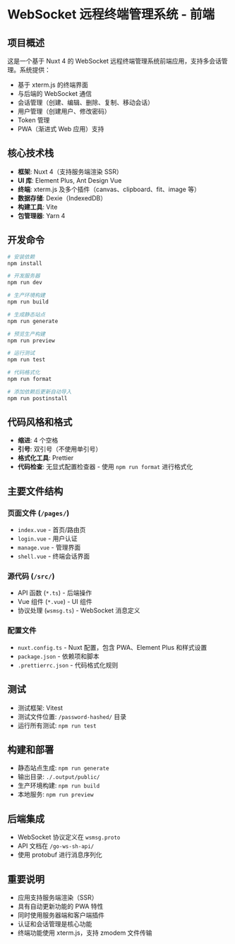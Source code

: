 # WebSocket 远程终端管理系统 - 前端

## 项目概述

这是一个基于 Nuxt 4 的 WebSocket
远程终端管理系统前端应用，支持多会话管理。系统提供：

- 基于 xterm.js 的终端界面
- 与后端的 WebSocket 通信
- 会话管理（创建、编辑、删除、复制、移动会话）
- 用户管理（创建用户、修改密码）
- Token 管理
- PWA（渐进式 Web 应用）支持

## 核心技术栈

- **框架**: Nuxt 4（支持服务端渲染 SSR）
- **UI 库**: Element Plus, Ant Design Vue
- **终端**: xterm.js 及多个插件（canvas、clipboard、fit、image 等）
- **数据存储**: Dexie（IndexedDB）
- **构建工具**: Vite
- **包管理器**: Yarn 4

## 开发命令

```bash
# 安装依赖
npm install

# 开发服务器
npm run dev

# 生产环境构建
npm run build

# 生成静态站点
npm run generate

# 预览生产构建
npm run preview

# 运行测试
npm run test

# 代码格式化
npm run format

# 添加依赖后更新自动导入
npm run postinstall
```

## 代码风格和格式

- **缩进**: 4 个空格
- **引号**: 双引号（不使用单引号）
- **格式化工具**: Prettier
- **代码检查**: 无显式配置检查器 - 使用 `npm run format` 进行格式化

## 主要文件结构

### 页面文件 (`/pages/`)

- `index.vue` - 首页/路由页
- `login.vue` - 用户认证
- `manage.vue` - 管理界面
- `shell.vue` - 终端会话界面

### 源代码 (`/src/`)

- API 函数 (`*.ts`) - 后端操作
- Vue 组件 (`*.vue`) - UI 组件
- 协议处理 (`wsmsg.ts`) - WebSocket 消息定义

### 配置文件

- `nuxt.config.ts` - Nuxt 配置，包含 PWA、Element Plus 和样式设置
- `package.json` - 依赖项和脚本
- `.prettierrc.json` - 代码格式化规则

## 测试

- 测试框架: Vitest
- 测试文件位置: `/password-hashed/` 目录
- 运行所有测试: `npm run test`

## 构建和部署

- 静态站点生成: `npm run generate`
- 输出目录: `./.output/public/`
- 生产环境构建: `npm run build`
- 本地服务: `npm run preview`

## 后端集成

- WebSocket 协议定义在 `wsmsg.proto`
- API 文档在 `/go-ws-sh-api/`
- 使用 protobuf 进行消息序列化

## 重要说明

- 应用支持服务端渲染（SSR）
- 具有自动更新功能的 PWA 特性
- 同时使用服务器端和客户端插件
- 认证和会话管理是核心功能
- 终端功能使用 xterm.js，支持 zmodem 文件传输
